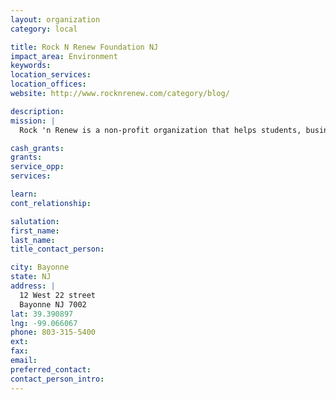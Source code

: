 ```yaml
---
layout: organization
category: local

title: Rock N Renew Foundation NJ
impact_area: Environment
keywords: 
location_services: 
location_offices: 
website: http://www.rocknrenew.com/category/blog/

description: 
mission: |
  Rock 'n Renew is a non-profit organization that helps students, businesses, activists, artists, and musicians live and act in sustainable ways. Recognizing the connection between the health of culture and the health of the planet, we use music, art and science to generate excitement about green solutions as we custom-design eco-blueprints for schools, businesses, and communities.

cash_grants: 
grants: 
service_opp: 
services: 

learn: 
cont_relationship: 

salutation: 
first_name: 
last_name: 
title_contact_person: 

city: Bayonne
state: NJ
address: |
  12 West 22 street  
  Bayonne NJ 7002
lat: 39.390897
lng: -99.066067
phone: 803-315-5400
ext: 
fax: 
email: 
preferred_contact: 
contact_person_intro: 
---
```

